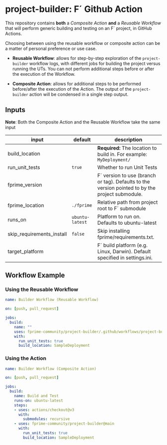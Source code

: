 # project-builder: F´ Github Action 

This repository contains **both** a _Composite Action_ **and** a _Reusable Workflow_ that will perform generic building and testing on an F´ project, in GitHub Actions.

Choosing between using the reusable workflow or composite action can be a matter of personal preference or use case.

- **Reusable Workflow**: allows for step-by-step exploration of the `project-builder` workflow logs, with different jobs for building the project versus running the UTs. You can not perform additional steps before or after the execution of the Workflow.

- **Composite Action**: allows for additional steps to be performed before/after the execution of the Action. The output of the `project-builder` action will be condensed in a single step output.

## Inputs

**Note**: Both the Composite Action and the Reusable Workflow take the same input

| input           | default        | description               |
|-----------------|----------------|---------------------------|
| build_location  |                | **Required:** The location to build in. For example: `MyDeployment/`|
| run_unit_tests  | `true`         | Whether to run Unit Tests|
| fprime_version  |                | F´ version to use (branch or tag). Defaults to the version pointed to by the project submodule.|
| fprime_location | `./fprime`     | Relative path from project root to F´ submodule|
| runs_on         | `ubuntu-latest`| Platform to run on. Defaults to ubuntu-latest|
| skip_requirements_install|`false`| Skip installing fprime/requirements.txt. |
| target_platform |                | F´ build platform (e.g. Linux, Darwin). Default specified in settings.ini.|


## Workflow Example

### Using the Reusable Workflow

```yaml
name: Builder Workflow (Reusable Workflow)

on: [push, pull_request]

jobs:
  build:
    name: ""
    uses: fprime-community/project-builder/.github/workflows/project-builder.yml@main
    with: 
      run_unit_tests: true
      build_location: SampleDeployment
```

### Using the Action

```yaml
name: Builder Workflow (Composite Action)

on: [push, pull_request]

jobs:
  build:
    name: Build and Test
    runs-on: ubuntu-latest
    steps:
    - uses: actions/checkout@v3
      with:
        submodules: recursive
    - uses: fprime-community/project-builder@main
      with:
        run_unit_tests: true
        build_location: SampleDeployment
```


